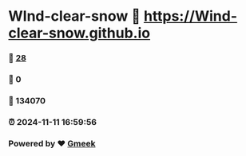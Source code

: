 # WInd-clear-snow :link: https://Wind-clear-snow.github.io 
### :page_facing_up: [28](https://Wind-clear-snow.github.io/tag.html) 
### :speech_balloon: 0 
### :hibiscus: 134070 
### :alarm_clock: 2024-11-11 16:59:56 
### Powered by :heart: [Gmeek](https://github.com/Meekdai/Gmeek)
